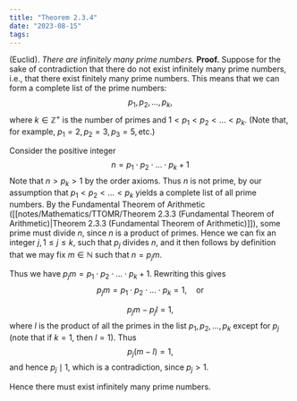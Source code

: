 ```yaml
---
title: "Theorem 2.3.4"
date: "2023-08-15"
tags:
---
```


(Euclid). *There are infinitely many prime numbers.*
**Proof.** Suppose for the sake of contradiction that there do not exist infinitely many prime numbers, i.e., that there exist finitely many prime numbers. This means that we can form a complete list of the prime numbers:
$$
p_{1},p_{2},\dots,p_{k},
$$
where $k\in\mathbb{Z}^{+}$ is the number of primes and $1<p_{1}<p_{2}<\dots<p_{k}$. (Note that, for example, $p_{1}=2,p_{2}=3,p_{3}=5,\text{etc.}$)

Consider the positive integer
$$
n=p_{1}\cdot p_{2} \cdot ... \cdot p_{k}+1
$$
Note that $n>p_{k}>1$ by the order axioms. Thus $n$ is not prime, by our assumption that $p_{1}<p_{2}<\dots<p_{k}$ yields a complete list of all prime numbers. By the Fundamental Theorem of Arithmetic ([[notes/Mathematics/TTOMR/Theorem 2.3.3 (Fundamental Theorem of Arithmetic)|Theorem 2.3.3 (Fundamental Theorem of Arithmetic)]]), some prime must divide $n$, since $n$ is a product of primes. Hence we can fix an integer $j,1\leq j\leq k$, such that $p_{j}$ divides $n$, and it then follows by definition that we may fix $m\in\mathbb{N}$ such that $n=p_{j}m$.

Thus we have $p_{j}m=p_{1} \cdot p_{2} \cdot ... \cdot p_{k}+1$. Rewriting this gives
$$
p_{j}m=p_{1} \cdot p_{2} \cdot ... \cdot p_{k} =1, \quad \text{or}
$$

$$
p_{j}m-p_{j}l=1,
$$
where $l$ is the product of all the primes in the list $p_{1},p_{2},\dots,p_{k}$ except for $p_{j}$ (note that if $k=1$, then $l=1$). Thus
$$
p_{j}(m-l)=1,
$$
and hence $p_{j} \mid 1$, which is a contradiction, since $p_{j}>1$.

Hence there must exist infinitely many prime numbers.